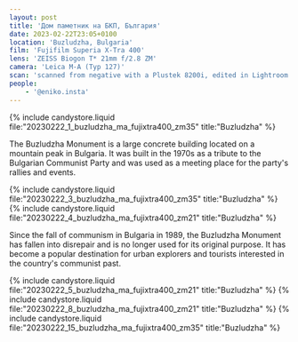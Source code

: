 ```yaml
---
layout: post
title: 'Дом паметник на БКП, България'
date: 2023-02-22T23:05+0100
location: 'Buzludzha, Bulgaria'
film: 'Fujifilm Superia X-Tra 400'
lens: 'ZEISS Biogon T* 21mm f/2.8 ZM'
camera: 'Leica M-A (Typ 127)'
scan: 'scanned from negative with a Plustek 8200i, edited in Lightroom'
people: 
    - '@eniko.insta'
---
```


{% include candystore.liquid file:"20230222_1_buzludzha_ma_fujixtra400_zm35" title:"Buzludzha" %}

The Buzludzha Monument is a large concrete building located on a mountain peak in Bulgaria. It was built in the 1970s as a tribute to the Bulgarian Communist Party and was used as a meeting place for the party's rallies and events.

{% include candystore.liquid file:"20230222_3_buzludzha_ma_fujixtra400_zm35" title:"Buzludzha" %}
{% include candystore.liquid file:"20230222_4_buzludzha_ma_fujixtra400_zm21" title:"Buzludzha" %}

Since the fall of communism in Bulgaria in 1989, the Buzludzha Monument has fallen into disrepair and is no longer used for its original purpose. It has become a popular destination for urban explorers and tourists interested in the country's communist past.

{% include candystore.liquid file:"20230222_5_buzludzha_ma_fujixtra400_zm21" title:"Buzludzha" %}
{% include candystore.liquid file:"20230222_8_buzludzha_ma_fujixtra400_zm21" title:"Buzludzha" %}
{% include candystore.liquid file:"20230222_15_buzludzha_ma_fujixtra400_zm35" title:"Buzludzha" %}
